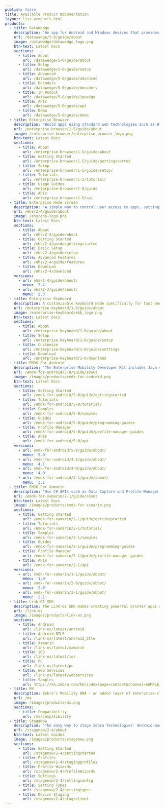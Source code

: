 ```yaml
---
publish: false
title: Available Product Documentation
layout: list-products.html
products:
  - title: DataWedge
    description: 'An app for Android and Windows devices that provides barcode scanning and processing services for enterprise apps.'
    url: /datawedge/5-0/guide/about
    image: /datawedge/datawedge_logo.png
    btn-text: Latest Docs
    sections:
      - title: About
        url: /datawedge/5-0/guide/about
      - title: Setup
        url: /datawedge/5-0/guide/setup
      - title: Advanced
        url: /datawedge/5-0/guide/advanced
      - title: Decoders
        url: /datawedge/5-0/guide/decoders
      - title: IP Output
        url: /datawedge/5-0/guide/ipwedge
      - title: APIs
        url: /datawedge/5-0/guide/api
      - title: Demo
        url: /datawedge/5-0/guide/demo
  - title: Enterprise Browser
    description: "Build apps using standard web technologies such as HTML5, CSS3 and JavaScript that work with virtually any Zebra device."
    url: /enterprise-browser/1-5/guide/about
    image: /enterprise-browser/enterprise_browser_logo.png
    btn-text: Latest Docs
    sections:
      - title: About
        url: /enterprise-browser/1-5/guide/about
      - title: Getting Started
        url: /enterprise-browser/1-5/guide/gettingstarted
      - title: Setup
        url: /enterprise-browser/1-5/guide/setup/
      - title: Tutorials
        url: /enterprise-browser/1-5/tutorial/
      - title: Usage Guides
        url: /enterprise-browser/1-5/guide
      - title: APIs
        url: /enterprise-browser/1-5/api
  - title: Enterprise Home Screen
    description: 'A simple way to control user access to apps, settings and files on Android devices without the need for custom code.'
    url: /ehs/2-4/guide/about
    image: /ehs/ehs-logo.png
    btn-text: Latest Docs
    sections:
      - title: About
        url: /ehs/2-4/guide/about
      - title: Getting Started
        url: /ehs/2-4/guide/gettingstarted
      - title: Basic Setup
        url: /ehs/2-4/guide/setup
      - title: Advanced Features
        url: /ehs/2-4/guide/features
      - title: Download
        url: /ehs/2-4/download
    versions:
      - url: ehs/2-4/guide/about/
        menu: '2.4'
      - url: ehs/2-3/guide/about/
        menu: '2.3'
  - title: Enterprise Keyboard
    description: A customizable keyboard made specifically for fast and accurate workplace input.
    url: /enterprise-keyboard/1-0/guide/about
    image: /enterprise-keyboard/ekb_logo.png
    btn-text: Latest Docs
    sections:
      - title: About
        url: /enterprise-keyboard/1-0/guide/about
      - title: Setup
        url: /enterprise-keyboard/1-0/guide/setup
      - title: Customize
        url: /enterprise-keyboard/1-0/guide/settings
      - title: Download
        url: /enterprise-keyboard/1-0/download
  - title: EMDK For Android
    description: "The Enterprise Mobility Developer Kit includes Java sample projects using EMDK APIs, Data Capture, Profile Manager, etc."
    url: /emdk-for-android/5-0/guide/about
    image: /images/products/emdk-for-android.png
    btn-text: Latest Docs
    sections:
      - title: Getting Started
        url: /emdk-for-android/5-0/guide/gettingstarted
      - title: Tutorials
        url: /emdk-for-android/5-0/tutorial/
      - title: Samples
        url: /emdk-for-android/5-0/samples
      - title: Guides
        url: /emdk-for-android/5-0/guide/programming-guides
      - title: Profile Manager
        url: /emdk-for-android/5-0/guide/profile-manager-guides
      - title: APIs
        url: /emdk-for-android/5-0/api
    versions:
      - url: emdk-for-android/5-0/guide/about/
        menu: '5.0'
      - url: emdk-for-android/4-2/guide/about/
        menu: '4.1'
      - url: emdk-for-android/4-0/guide/about/
        menu: '4.0'
      - url: /emdk-for-android/3-1/guide/about/
        menu: '3.1'
  - title: EMDK For Xamarin
    description: "Use C# APIs such as Data Capture and Profile Manager to build Android applications for Zebra Devices."
    url: /emdk-for-xamarin/2-1/guide/about
    btn-text: Latest Docs
    image: /images/products/emdk-for-xamarin.png
    sections:
      - title: Getting Started
        url: /emdk-for-xamarin/2-1/guide/gettingstarted
      - title: Tutorials
        url: /emdk-for-xamarin/2-1/tutorial/
      - title: Samples
        url: /emdk-for-xamarin/2-1/samples
      - title: Guides
        url: /emdk-for-xamarin/2-1/guide/programming-guides
      - title: Profile Manager
        url: /emdk-for-xamarin/2-1/guide/profile-manager-guides
      - title: APIs
        url: /emdk-for-xamarin/2-1/api
    versions:
      - url: emdk-for-xamarin/1-1/guide/about/
        menu: '1.0'
      - url: emdk-for-xamarin/2-0/guide/about/
        menu: '2.0'
      - url: emdk-for-xamarin/2-1/guide/about/
        menu: '2.1'
  - title: Link-OS SDK
    description: The Link-OS SDK makes creating powerful printer apps simple and straightforward.
    url: /link-os
    image: /images/products/link-os.png
    sections:
      - title: Android
        url: /link-os/latest/android
      - title: Android BTLE
        url: /link-os/latest/android_btle
      - title: Xamarin
        url: /link-os/latest/xamarin
      - title: iOS
        url: /link-os/latest/ios
      - title: PC
        url: /link-os/latest/pc
      - title: Web Services
        url: /link-os/latest/webservices
      - title: Samples
        url: https://km.zebra.com/kb/index?page=content&channel=SAMPLE_CODE
  - title: MX
    description: Zebra’s Mobility DNA - an added layer of enterprise-class security and manageability for Android devices.
    url: /mx
    image: /images/products/mx.png
    sections:
      - title: Compatibility
        url: /mx/compatibility
  - title: StageNow
    description: "The easy way to stage Zebra Technologies' Android-based mobile computers."
    url: /stagenow/2-4/about
    btn-text: Latest Guides
    image: /images/products/stagenow.png
    sections:
      - title: Getting Started
        url: /stagenow/2-4/gettingstarted
      - title: Profiles
        url: /stagenow/2-4/stagingprofiles
      - title: Profile Wizards
        url: /stagenow/2-4/ProfileWizards
      - title: Settings
        url: /stagenow/2-4/settingconfig
      - title: Setting Types
        url: /stagenow/2-4/settingtypes
      - title: Device Staging
        url: /stagenow/2-4/stageclient
---
```


